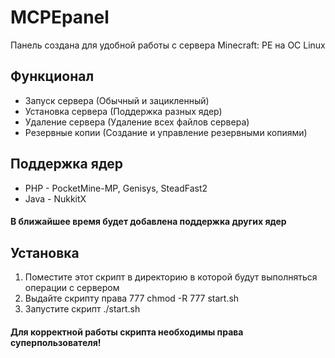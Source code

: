 # MCPEpanel

Панель создана для удобной работы с сервера Minecraft: PE на ОС Linux

## Функционал
* Запуск сервера (Обычный и зацикленный)
* Установка сервера (Поддержка разных ядер)
* Удаление сервера (Удаление всех файлов сервера)
* Резервные копии (Создание и управление резервными копиями)

## Поддержка ядер
* PHP - PocketMine-MP, Genisys, SteadFast2
* Java - NukkitX
#### В ближайшее время будет добавлена поддержка других ядер

## Установка
1. Поместите этот скрипт в директорию в которой будут выполняться операции с сервером
2. Выдайте скрипту права 777
    chmod -R 777 start.sh
3. Запустите скрипт
    ./start.sh
#### Для корректной работы скрипта необходимы права суперпользователя!


